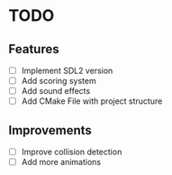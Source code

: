 # TODO

## Features

- [ ] Implement SDL2 version
- [ ] Add scoring system
- [ ] Add sound effects
- [ ] Add CMake File with project structure

## Improvements

- [ ] Improve collision detection
- [ ] Add more animations

